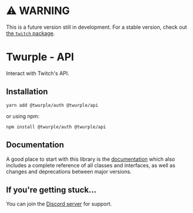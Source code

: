 # ⚠ WARNING

This is a future version still in development. For a stable version, check out [the `twitch` package](https://www.npmjs.com/package/twitch).

# Twurple - API

Interact with Twitch's API.

## Installation

	yarn add @twurple/auth @twurple/api

or using npm:

	npm install @twurple/auth @twurple/api

## Documentation

A good place to start with this library is the [documentation](https://twurple.github.io/api)
which also includes a complete reference of all classes and interfaces, as well as changes and deprecations between major versions.

## If you're getting stuck...

You can join the [Discord server](https://discord.gg/b9ZqMfz) for support.
